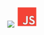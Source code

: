<img src='https://capsule-render.vercel.app/api?type=waving&height=300&color=0:3716db,100:080808&text=&section=header&reversal=false&textBg=false&fontColor=ffffff&animation=twinkling&stroke=ffffff&strokeWidth=-9'>

<img src='assets/js-javascript.gif' width='50px' height='50px'/>